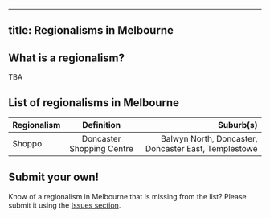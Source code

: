 -------------
title: Regionalisms in Melbourne
-------------

## What is a regionalism?
TBA

## List of regionalisms in Melbourne

| Regionalism | Definition | Suburb(s) |
|:--------|:-------:|--------:|
| Shoppo  | Doncaster Shopping Centre | Balwyn North, Doncaster, Doncaster East, Templestowe |

## Submit your own!
Know of a regionalism in Melbourne that is missing from the list? Please submit it using the [Issues section](https://github.com/philam/melbourneregionalisms/issues).
